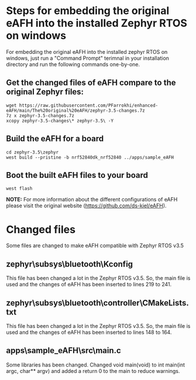 # Steps for embedding the original eAFH into the installed Zephyr RTOS on windows
For embedding the original eAFH into the installed zephyr RTOS on windows, just run a "Command Prompt" terimnal in your installation directory and run the following commands one-by-one.

## Get the changed files of eAFH compare to the original Zephyr files:
```
wget https://raw.githubusercontent.com/PFarrokhi/enhanced-eAFH/main/The%20original%20eAFH/zephyr-3.5-changes.7z
7z x zephyr-3.5-changes.7z
xcopy zephyr-3.5-changes\* zephyr-3.5\ -Y
```

## Build the eAFH for a board
```
cd zephyr-3.5\zephyr
west build --pristine -b nrf52840dk_nrf52840 ../apps/sample_eAFH
```

## Boot the built eAFH files to your board
```
west flash
```

**NOTE:** For more information about the different configurations of eAFH please visit the original website (https://github.com/ds-kiel/eAFH).

# Changed files
Some files are changed to make eAFH compatible with Zephyr RTOS v3.5

## zephyr\subsys\bluetooth\Kconfig
This file has been changed a lot in the Zephyr RTOS v3.5. So, the main file is used and the changes of eAFH has been inserted to lines 219 to 241.

## zephyr\subsys\bluetooth\controller\CMakeLists.txt
This file has been changed a lot in the Zephyr RTOS v3.5. So, the main file is used and the changes of eAFH has been inserted to lines 148 to 164.

## apps\sample_eAFH\src\main.c
Some libraries has been changed. Changed void main(void) to int main(int argc, char** argv) and added a return 0 to the main to reduce warnings.

